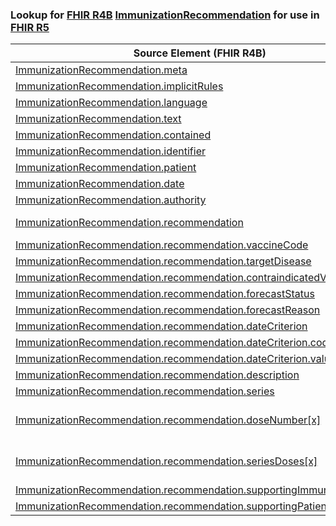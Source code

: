 ### Lookup for [FHIR R4B](https://hl7.org/fhir/R4B/) [ImmunizationRecommendation](https://hl7.org/fhir/R4B/ImmunizationRecommendation.html) for use in [FHIR R5](https://hl7.org/fhir/R5/)

| Source Element (FHIR R4B) | Usage | Target |
| -------------- | ----- | ------ |
| [ImmunizationRecommendation.meta](https://hl7.org/fhir/R4B/ImmunizationRecommendation.html#resource) | `UseElementSameName` | [ImmunizationRecommendation.meta](https://hl7.org/fhir/R5/ImmunizationRecommendation.html#resource) |
| [ImmunizationRecommendation.implicitRules](https://hl7.org/fhir/R4B/ImmunizationRecommendation.html#resource) | `UseElementSameName` | [ImmunizationRecommendation.implicitRules](https://hl7.org/fhir/R5/ImmunizationRecommendation.html#resource) |
| [ImmunizationRecommendation.language](https://hl7.org/fhir/R4B/ImmunizationRecommendation.html#resource) | `UseElementSameName` | [ImmunizationRecommendation.language](https://hl7.org/fhir/R5/ImmunizationRecommendation.html#resource) |
| [ImmunizationRecommendation.text](https://hl7.org/fhir/R4B/ImmunizationRecommendation.html#resource) | `UseElementSameName` | [ImmunizationRecommendation.text](https://hl7.org/fhir/R5/ImmunizationRecommendation.html#resource) |
| [ImmunizationRecommendation.contained](https://hl7.org/fhir/R4B/ImmunizationRecommendation.html#resource) | `UseElementSameName` | [ImmunizationRecommendation.contained](https://hl7.org/fhir/R5/ImmunizationRecommendation.html#resource) |
| [ImmunizationRecommendation.identifier](https://hl7.org/fhir/R4B/ImmunizationRecommendation.html#resource) | `UseElementSameName` | [ImmunizationRecommendation.identifier](https://hl7.org/fhir/R5/ImmunizationRecommendation.html#resource) |
| [ImmunizationRecommendation.patient](https://hl7.org/fhir/R4B/ImmunizationRecommendation.html#resource) | `UseElementSameName` | [ImmunizationRecommendation.patient](https://hl7.org/fhir/R5/ImmunizationRecommendation.html#resource) |
| [ImmunizationRecommendation.date](https://hl7.org/fhir/R4B/ImmunizationRecommendation.html#resource) | `UseElementSameName` | [ImmunizationRecommendation.date](https://hl7.org/fhir/R5/ImmunizationRecommendation.html#resource) |
| [ImmunizationRecommendation.authority](https://hl7.org/fhir/R4B/ImmunizationRecommendation.html#resource) | `UseElementSameName` | [ImmunizationRecommendation.authority](https://hl7.org/fhir/R5/ImmunizationRecommendation.html#resource) |
| [ImmunizationRecommendation.recommendation](https://hl7.org/fhir/R4B/ImmunizationRecommendation.html#resource) | `UseOneOf` | [ImmunizationRecommendation.recommendation](https://hl7.org/fhir/R5/ImmunizationRecommendation.html#resource)<br />[ImmunizationRecommendation.recommendation](https://hl7.org/fhir/R5/ImmunizationRecommendation.html#resource) |
| [ImmunizationRecommendation.recommendation.vaccineCode](https://hl7.org/fhir/R4B/ImmunizationRecommendation.html#resource) | `UseElementSameName` | [ImmunizationRecommendation.recommendation.vaccineCode](https://hl7.org/fhir/R5/ImmunizationRecommendation.html#resource) |
| [ImmunizationRecommendation.recommendation.targetDisease](https://hl7.org/fhir/R4B/ImmunizationRecommendation.html#resource) | `UseElementSameName` | [ImmunizationRecommendation.recommendation.targetDisease](https://hl7.org/fhir/R5/ImmunizationRecommendation.html#resource) |
| [ImmunizationRecommendation.recommendation.contraindicatedVaccineCode](https://hl7.org/fhir/R4B/ImmunizationRecommendation.html#resource) | `UseElementSameName` | [ImmunizationRecommendation.recommendation.contraindicatedVaccineCode](https://hl7.org/fhir/R5/ImmunizationRecommendation.html#resource) |
| [ImmunizationRecommendation.recommendation.forecastStatus](https://hl7.org/fhir/R4B/ImmunizationRecommendation.html#resource) | `UseElementSameName` | [ImmunizationRecommendation.recommendation.forecastStatus](https://hl7.org/fhir/R5/ImmunizationRecommendation.html#resource) |
| [ImmunizationRecommendation.recommendation.forecastReason](https://hl7.org/fhir/R4B/ImmunizationRecommendation.html#resource) | `UseElementSameName` | [ImmunizationRecommendation.recommendation.forecastReason](https://hl7.org/fhir/R5/ImmunizationRecommendation.html#resource) |
| [ImmunizationRecommendation.recommendation.dateCriterion](https://hl7.org/fhir/R4B/ImmunizationRecommendation.html#resource) | `UseElementSameName` | [ImmunizationRecommendation.recommendation.dateCriterion](https://hl7.org/fhir/R5/ImmunizationRecommendation.html#resource) |
| [ImmunizationRecommendation.recommendation.dateCriterion.code](https://hl7.org/fhir/R4B/ImmunizationRecommendation.html#resource) | `UseElementSameName` | [ImmunizationRecommendation.recommendation.dateCriterion.code](https://hl7.org/fhir/R5/ImmunizationRecommendation.html#resource) |
| [ImmunizationRecommendation.recommendation.dateCriterion.value](https://hl7.org/fhir/R4B/ImmunizationRecommendation.html#resource) | `UseElementSameName` | [ImmunizationRecommendation.recommendation.dateCriterion.value](https://hl7.org/fhir/R5/ImmunizationRecommendation.html#resource) |
| [ImmunizationRecommendation.recommendation.description](https://hl7.org/fhir/R4B/ImmunizationRecommendation.html#resource) | `UseElementSameName` | [ImmunizationRecommendation.recommendation.description](https://hl7.org/fhir/R5/ImmunizationRecommendation.html#resource) |
| [ImmunizationRecommendation.recommendation.series](https://hl7.org/fhir/R4B/ImmunizationRecommendation.html#resource) | `UseElementSameName` | [ImmunizationRecommendation.recommendation.series](https://hl7.org/fhir/R5/ImmunizationRecommendation.html#resource) |
| [ImmunizationRecommendation.recommendation.doseNumber[x]](https://hl7.org/fhir/R4B/ImmunizationRecommendation.html#resource) | `UseExtension` | [http://hl7.org/fhir/4.3/StructureDefinition/extension-ImmunizationRecommendation.recommendation.doseNumber](StructureDefinition-ext-R4B-IR.re.doseNumber.html) |
| [ImmunizationRecommendation.recommendation.seriesDoses[x]](https://hl7.org/fhir/R4B/ImmunizationRecommendation.html#resource) | `UseExtension` | [http://hl7.org/fhir/4.3/StructureDefinition/extension-ImmunizationRecommendation.recommendation.seriesDoses](StructureDefinition-ext-R4B-IR.re.seriesDoses.html) |
| [ImmunizationRecommendation.recommendation.supportingImmunization](https://hl7.org/fhir/R4B/ImmunizationRecommendation.html#resource) | `UseElementSameName` | [ImmunizationRecommendation.recommendation.supportingImmunization](https://hl7.org/fhir/R5/ImmunizationRecommendation.html#resource) |
| [ImmunizationRecommendation.recommendation.supportingPatientInformation](https://hl7.org/fhir/R4B/ImmunizationRecommendation.html#resource) | `UseElementSameName` | [ImmunizationRecommendation.recommendation.supportingPatientInformation](https://hl7.org/fhir/R5/ImmunizationRecommendation.html#resource) |
